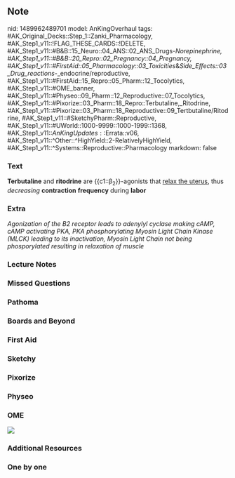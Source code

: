 ## Note
nid: 1489962489701
model: AnKingOverhaul
tags: #AK_Original_Decks::Step_1::Zanki_Pharmacology, #AK_Step1_v11::!FLAG_THESE_CARDS::!DELETE, #AK_Step1_v11::#B&B::15_Neuro::04_ANS::02_ANS_Drugs-_Norepinephrine, #AK_Step1_v11::#B&B::20_Repro::02_Pregnancy::04_Pregnancy, #AK_Step1_v11::#FirstAid::05_Pharmacology::03_Toxicities_&_Side_Effects::03_Drug_reactions_-_endocrine/reproductive, #AK_Step1_v11::#FirstAid::15_Repro::05_Pharm::12_Tocolytics, #AK_Step1_v11::#OME_banner, #AK_Step1_v11::#Physeo::09_Pharm::12_Reproductive::07_Tocolytics, #AK_Step1_v11::#Pixorize::03_Pharm::18_Repro::Terbutaline,_Ritodrine, #AK_Step1_v11::#Pixorize::03_Pharm::18_Reproductive::09_Tertbutaline/Ritodrine, #AK_Step1_v11::#SketchyPharm::Reproductive, #AK_Step1_v11::#UWorld::1000-9999::1000-1999::1368, #AK_Step1_v11::$AnKingUpdates::$Errata::v06, #AK_Step1_v11::^Other::^HighYield::2-RelativelyHighYield, #AK_Step1_v11::^Systems::Reproductive::Pharmacology
markdown: false

### Text
<b>Terbutaline</b> and <b>ritodrine</b> are
{{c1::β<sub>2</sub>}}-agonists that <u>relax the uterus</u>, thus
<i>decreasing</i> <b>contraction</b> <b>frequency</b> during
<b>labor</b>

### Extra
<i>Agonization of the B2 receptor leads to adenylyl cyclase making
cAMP, cAMP activating PKA, PKA phosphorylating Myosin Light Chain
Kinase (MLCK) leading to its inactivation, Myosin Light Chain not
being phosporylated resulting in relaxation of muscle</i>

### Lecture Notes


### Missed Questions


### Pathoma


### Boards and Beyond


### First Aid


### Sketchy


### Pixorize


### Physeo


### OME
<div class="ome-widget">
  <a href="https://onlinemeded.org?ref=anki"><img src=
  "_OME_AnkiFlashcards_General_4.png"></a>
</div>

### Additional Resources


### One by one

